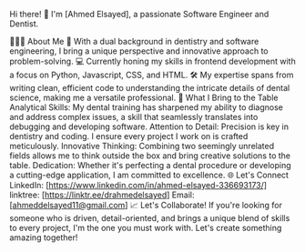 Hi there! 👋
I'm [Ahmed Elsayed], a passionate Software Engineer and Dentist.

🧛🏻‍♀️ About Me
🌟 With a dual background in dentistry and software engineering, I bring a unique perspective and innovative approach to problem-solving.
💻 Currently honing my skills in frontend development with a focus on Python, Javascript, CSS, and HTML.
🛠️ My expertise spans from writing clean, efficient code to understanding the intricate details of dental science, making me a versatile professional.
🧠 What I Bring to the Table
Analytical Skills: My dental training has sharpened my ability to diagnose and address complex issues, a skill that seamlessly translates into debugging and developing software.
Attention to Detail: Precision is key in dentistry and coding. I ensure every project I work on is crafted meticulously.
Innovative Thinking: Combining two seemingly unrelated fields allows me to think outside the box and bring creative solutions to the table.
Dedication: Whether it's perfecting a dental procedure or developing a cutting-edge application, I am committed to excellence.
🌐 Let's Connect
LinkedIn: [https://www.linkedin.com/in/ahmed-elsayed-336693173/]
linktree: [https://linktr.ee/drahmedelsayed]
Email: [ahmeddelsayed11@gmail.com]
📈 Let's Collaborate!
If you're looking for someone who is driven, detail-oriented, and brings a unique blend of skills to every project, I'm the one you must work with. Let's create something amazing together!
